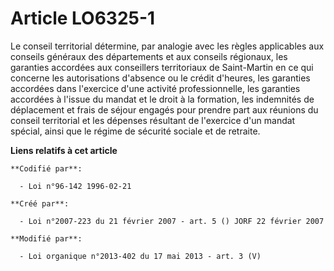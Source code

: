 # Article LO6325-1

Le conseil territorial détermine, par analogie avec les règles applicables aux conseils généraux des départements et aux
conseils régionaux, les garanties accordées aux conseillers territoriaux de Saint-Martin en ce qui concerne les autorisations
d'absence ou le crédit d'heures, les garanties accordées dans l'exercice d'une activité professionnelle, les garanties
accordées à l'issue du mandat et le droit à la formation, les indemnités de déplacement et frais de séjour engagés pour
prendre part aux réunions du conseil territorial et les dépenses résultant de l'exercice d'un mandat spécial, ainsi que le
régime de sécurité sociale et de retraite.

**Liens relatifs à cet article**

	**Codifié par**:

	  - Loi n°96-142 1996-02-21

	**Créé par**:

	  - Loi n°2007-223 du 21 février 2007 - art. 5 () JORF 22 février 2007

	**Modifié par**:

	  - Loi organique n°2013-402 du 17 mai 2013 - art. 3 (V)

